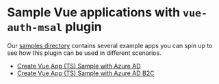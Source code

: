 # Sample Vue applications with `vue-auth-msal` plugin

Our [samples directory](./samples/) contains several example apps you can spin up to see how this plugin can be used in different scenarios.

- [Create Vue App (TS) Sample with Azure AD](https://github.com/shigeyf/msal-vue/tree/main/samples/vue3-vuetify-msal)
- [Create Vue App (TS) Sample with Azure AD B2C](https://github.com/shigeyf/msal-vue/tree/main/samples/vue3-vuetify-msal-b2c)
